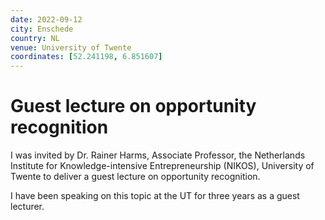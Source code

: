 ```yaml
---
date: 2022-09-12
city: Enschede
country: NL
venue: University of Twente
coordinates: [52.241198, 6.851607]
---
```


# Guest lecture on opportunity recognition

I was invited by Dr. Rainer Harms, Associate Professor, the Netherlands Institute for Knowledge-intensive Entrepreneurship (NIKOS), University of Twente to deliver a guest lecture on opportunity recognition.

I have been speaking on this topic at the UT for three years as a guest lecturer.
